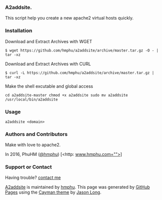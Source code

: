 ###  A2addsite.

This script help you create a new apache2 virtual hosts quickly.

###  Installation

Download and Extract Archives with WGET

` $ wget https://github.com/hmphu/a2addsite/archive/master.tar.gz -O - | tar -xz `

Download and Extract Archives with CURL

` $ curl -L https://github.com/hmphu/a2addsite/archive/master.tar.gz | tar -xz `

Make the shell excutable and global access

` cd a2addsite-master chmod +x a2addsite sudo mv a2addsite /usr/local/bin/a2addsite `

###  Usage

` a2addsite <domain> `

###  Authors and Contributors

Make with love to apache2.

In 2016, PhuHM ([@hmphu][4]) [<http: www.hmphu.com="">]

###  Support or Contact

Having trouble? [contact me][5]

[A2addsite][1] is maintained by [hmphu][4]. This page was generated by [GitHub Pages][6] using the [Cayman theme][7] by [Jason Long][8].

[1]: https://github.com/hmphu/a2addsite
[2]: https://github.com/hmphu/a2addsite/zipball/master
[3]: https://github.com/hmphu/a2addsite/tarball/master
[4]: https://github.com/hmphu
[5]: mailto:me@hmphu.com
[6]: https://pages.github.com
[7]: https://github.com/jasonlong/cayman-theme
[8]: https://twitter.com/jasonlong
